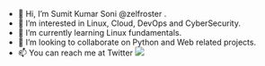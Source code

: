 - 👋 Hi, I’m Sumit Kumar Soni @zelfroster .
- 👀 I’m interested in Linux, Cloud, DevOps and CyberSecurity.
- 🌱 I’m currently learning Linux fundamentals.
- 💞️ I’m looking to collaborate on Python and Web related projects.
- 📫 You can reach me at Twitter [![](https://img.shields.io/badge/-@zelfroster-%231DA1F2?style=for-the-badge&logo=twitter&logoColor=ffffff)](https://twitter.com/zelfroster)

<!---
sumit-kumar-soni/sumit-kumar-soni is a ✨ special ✨ repository because its `README.md` (this file) appears on your GitHub profile.
You can click the Preview link to take a look at your changes.
--->
